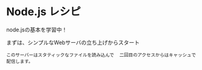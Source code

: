 # Node.js レシピ

node.jsの基本を学習中！

まずは、シンプルなWebサーバの立ち上げからスタート

    このサーバーはスタティックなファイルを読み込んで  二回目のアクセスからはキャッシュで配信します。